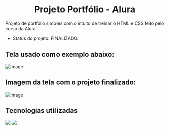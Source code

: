 <h1 align="center">Projeto Portfólio - Alura</h1>

Projeto de portfólio simples com o intuito de treinar o HTML e CSS feito pelo curso da Alura.

- Status do projeto: FINALIZADO.

## Tela usado como exemplo abaixo:

![image](https://github.com/caioikn/portfolio-alura/assets/28030999/b60969fb-6b1d-4d4f-85ce-d947c714f0f0)

## Imagem da tela com o projeto finalizado:

![image](https://github.com/caioikn/portfolio-alura/assets/28030999/8713d657-5597-465e-8c71-7190cd4fc640)

## Tecnologias utilizadas
<img src="https://img.shields.io/badge/HTML5-E34F26?style=for-the-badge&logo=html5&logoColor=white"/> <img src="https://img.shields.io/badge/CSS3-1572B6?style=for-the-badge&logo=css3&logoColor=white"/>
